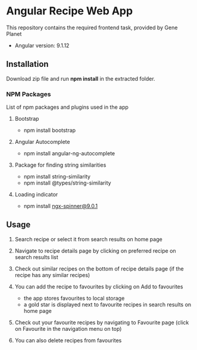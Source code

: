 # Angular Recipe Web App
This repository contains the required frontend task, provided by Gene Planet
- Angular version: 9.1.12

## Installation
Download zip file and run **npm install** in the extracted folder.

### NPM Packages
List of npm packages and plugins used in the app

1. Bootstrap
   - npm install bootstrap

2. Angular Autocomplete
   - npm install angular-ng-autocomplete

3. Package for finding string similarities
   - npm install string-similarity
   - npm install @types/string-similarity

4. Loading indicator
   - npm install ngx-spinner@9.0.1

## Usage

1. Search recipe or select it from search results on home page

2. Navigate to recipe details page by clicking on preferred recipe on search results list

3. Check out similar recipes on the bottom of recipe details page (if the recipe has any similar recipes)

4. You can add the recipe to favourites by clicking on Add to favourites
   - the app stores favourites to local storage
   - a gold star is displayed next to favourite recipes in search results on home page

5. Check out your favourite recipes by navigating to Favourite page (click on Favourite in the navigation menu on top)

6. You can also delete recipes from favourites
  
  
